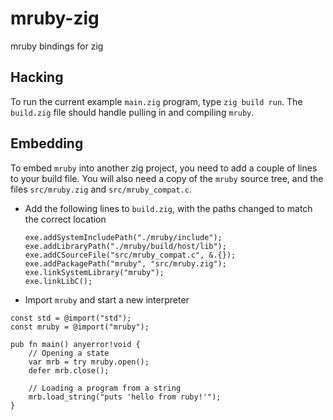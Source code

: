 # mruby-zig

mruby bindings for zig

## Hacking

To run the current example `main.zig` program, type `zig build run`. The `build.zig` file should handle pulling in and compiling `mruby`.

## Embedding

To embed `mruby` into another zig project, you need to add a couple of
lines to your build file. You will also need a copy of the `mruby`
source tree, and the files `src/mruby.zig` and `src/mruby_compat.c`.

- Add the following lines to `build.zig`, with the paths changed to match the correct location

  ```zig
  exe.addSystemIncludePath("./mruby/include");
  exe.addLibraryPath("./mruby/build/host/lib");
  exe.addCSourceFile("src/mruby_compat.c", &.{});
  exe.addPackagePath("mruby", "src/mruby.zig");
  exe.linkSystemLibrary("mruby");
  exe.linkLibC();
  ```

- Import `mruby` and start a new interpreter

```zig
const std = @import("std");
const mruby = @import("mruby");

pub fn main() anyerror!void {
    // Opening a state
    var mrb = try mruby.open();
    defer mrb.close();

    // Loading a program from a string
    mrb.load_string("puts 'hello from ruby!'");
}
  ```
